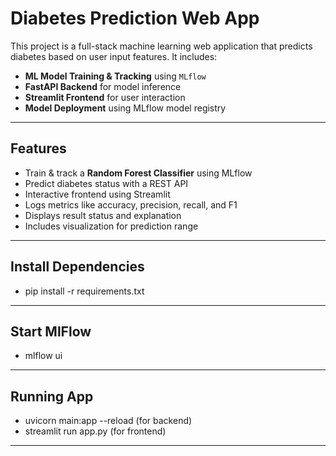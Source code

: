 # Diabetes Prediction Web App

This project is a full-stack machine learning web application that predicts diabetes based on user input features. It includes:

- **ML Model Training & Tracking** using `MLflow`
- **FastAPI Backend** for model inference
- **Streamlit Frontend** for user interaction
- **Model Deployment** using MLflow model registry

---

## Features

- Train & track a **Random Forest Classifier** using MLflow
- Predict diabetes status with a REST API
- Interactive frontend using Streamlit
- Logs metrics like accuracy, precision, recall, and F1
- Displays result status and explanation
- Includes visualization for prediction range

---

## Install Dependencies
 - pip install -r requirements.txt

---


## Start MlFlow
- mlflow ui

---

## Running App
- uvicorn main:app --reload (for backend)
- streamlit run app.py (for frontend)

---




